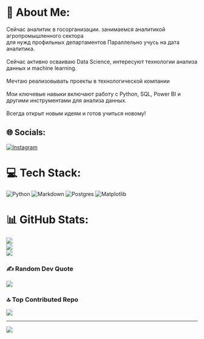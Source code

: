 # 💫 About Me:
Сейчас аналитик в госорганизации. занимаемся аналитикой агропромышленного сектора <br>для нужд профильных департаментов Параллельно учусь на дата аналитика. <br><br>Сейчас активно осваиваю Data Science, интересуют технологии анализа данных и machine learning. <br><br>Мечтаю реализовывать проекты в технологической компании<br><br>Мои ключевые навыки включают работу с Python, SQL, Power BI и другими инструментами для анализа данных.<br><br>Всегда открыт новым идеям и готов учиться новому!<br>


## 🌐 Socials:
[![Instagram](https://img.shields.io/badge/Instagram-%23E4405F.svg?logo=Instagram&logoColor=white)](https://instagram.com/ermakov_brand) 

# 💻 Tech Stack:
![Python](https://img.shields.io/badge/python-3670A0?style=for-the-badge&logo=python&logoColor=ffdd54) ![Markdown](https://img.shields.io/badge/markdown-%23000000.svg?style=for-the-badge&logo=markdown&logoColor=white) ![Postgres](https://img.shields.io/badge/postgres-%23316192.svg?style=for-the-badge&logo=postgresql&logoColor=white) ![Matplotlib](https://img.shields.io/badge/Matplotlib-%23ffffff.svg?style=for-the-badge&logo=Matplotlib&logoColor=black)
# 📊 GitHub Stats:
![](https://github-readme-stats.vercel.app/api?username=GuAntMsk&theme=dark&hide_border=false&include_all_commits=false&count_private=false)<br/>
![](https://nirzak-streak-stats.vercel.app/?user=GuAntMsk&theme=dark&hide_border=false)<br/>
![](https://github-readme-stats.vercel.app/api/top-langs/?username=GuAntMsk&theme=dark&hide_border=false&include_all_commits=false&count_private=false&layout=compact)

### ✍️ Random Dev Quote
![](https://quotes-github-readme.vercel.app/api?type=vetical&theme=tokyonight)

### 🔝 Top Contributed Repo
![](https://github-contributor-stats.vercel.app/api?username=GuAntMsk&limit=5&theme=shadow_blue&combine_all_yearly_contributions=true)

---
[![](https://visitcount.itsvg.in/api?id=GuAntMsk&icon=0&color=0)](https://visitcount.itsvg.in)

<!-- Proudly created with GPRM ( https://gprm.itsvg.in ) -->
